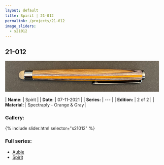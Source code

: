 ```yaml
---
layout: default
title: Spirit | 21-012
permalink: /projects/21-012
image_sliders:
  - s21012
---
```


## 21-012

![Your Stylus](/projects/imgs/21012/header-21-012.png)

| **Name:**     | Spirit       |
| **Date:**     | 07-11-2021  |
| **Series:**   | ---         |
| **Edition:**  | 2 of 2      |
| **Material:** | Spectraply - Orange & Gray |

### Gallery:

{% include slider.html selector="s21012" %}

### Full series:

- [Aubie](/projects/21-009)
- [Spirit](/projects/21-012)
